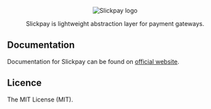 <p align="center">
    <img src="https://raw.githubusercontent.com/slickpay/slickpay/main/static/for-github.png" alt="Slickpay logo">
</p>

<p align="center">Slickpay is lightweight abstraction layer for payment gateways.</p>

## Documentation
Documentation for Slickpay can be found on [official website](https://slickpay.github.io).

## Licence
The MIT License (MIT).
